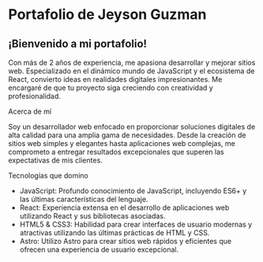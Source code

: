 # Portafolio de Jeyson Guzman

## ¡Bienvenido a mi portafolio!

Con más de 2 años de experiencia, me apasiona desarrollar y mejorar sitios web. Especializado en el dinámico mundo de JavaScript y el ecosistema de React, convierto ideas en realidades digitales impresionantes. Me encargaré de que tu proyecto siga creciendo con creatividad y profesionalidad.

Acerca de mí

Soy un desarrollador web enfocado en proporcionar soluciones digitales de alta calidad para una amplia gama de necesidades. Desde la creación de sitios web simples y elegantes hasta aplicaciones web complejas, me comprometo a entregar resultados excepcionales que superen las expectativas de mis clientes.

Tecnologías que domino

- JavaScript: Profundo conocimiento de JavaScript, incluyendo ES6+ y las últimas características del lenguaje.
- React: Experiencia extensa en el desarrollo de aplicaciones web utilizando React y sus bibliotecas asociadas.
- HTML5 & CSS3: Habilidad para crear interfaces de usuario modernas y atractivas utilizando las últimas prácticas de HTML y CSS.
- Astro: Utilizo Astro para crear sitios web rápidos y eficientes que ofrecen una experiencia de usuario excepcional.
